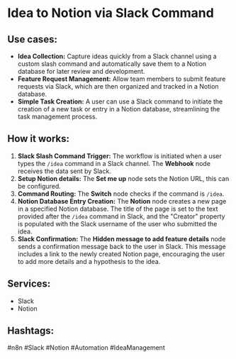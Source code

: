 # Idea to Notion via Slack Command

## Use cases:

*   **Idea Collection:** Capture ideas quickly from a Slack channel using a custom slash command and automatically save them to a Notion database for later review and development.
*   **Feature Request Management:** Allow team members to submit feature requests via Slack, which are then organized and tracked in a Notion database.
*   **Simple Task Creation:** A user can use a Slack command to initiate the creation of a new task or entry in a Notion database, streamlining the task management process.

## How it works:

1.  **Slack Slash Command Trigger:** The workflow is initiated when a user types the `/idea` command in a Slack channel. The **Webhook** node receives the data sent by Slack.
2.  **Setup Notion details:** The **Set me up** node sets the Notion URL, this can be configured.
3.  **Command Routing:** The **Switch** node checks if the command is `/idea`.
4.  **Notion Database Entry Creation:** The **Notion** node creates a new page in a specified Notion database. The title of the page is set to the text provided after the `/idea` command in Slack, and the "Creator" property is populated with the Slack username of the user who submitted the idea.
5.  **Slack Confirmation:** The **Hidden message to add feature details** node sends a confirmation message back to the user in Slack. This message includes a link to the newly created Notion page, encouraging the user to add more details and a hypothesis to the idea.

## Services:

*   Slack
*   Notion

## Hashtags:

#n8n #Slack #Notion #Automation #IdeaManagement
